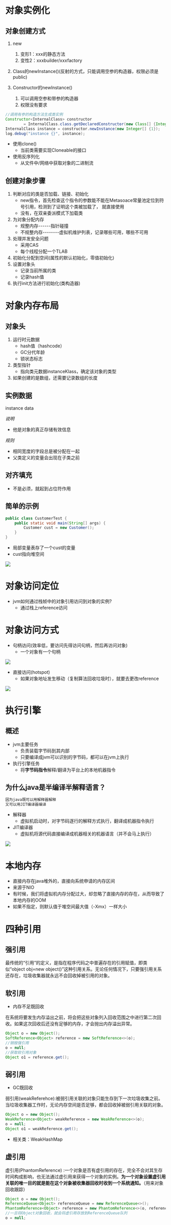 
# 对象实例化

## 对象创建方式

1. new 
   1. 变形1：xxx的静态方法
   2. 变性2：xxxbuilder/xxxfactory

2. Class的newInstance()(反射的方式，只能调用空参的构造器，权限必须是public)
3. Constructor的newInstance()
   1. 可以调用空参和带参的构造器
   2. 权限没有要求


```java
//调用有参的构造方法生成类实例
Constructor<InternalClass> constructor
        = InternalClass.class.getDeclaredConstructor(new Class[] {Integer.class});
InternalClass instance = constructor.newInstance(new Integer[] {1});
log.debug("instance {}", instance);
```

- 使用clone()
  - 当前类需要实现Cloneable的接口
- 使用反序列化
  - 从文件中/网络中获取对象的二进制流

## 创建对象步骤

1. 判断对应的类是否加载、链接、初始化
    - new指令，首先检查这个指令的参数能不能在Metasoace常量池定位到符号引用，检测到了证明这个类被加载了， 就直接使用
    - 没有，在双亲委派模式下加载类
2. 为对象分配内存
    - 规整内存------指针碰撞
    - 不规整内存--------虚拟机维护列表，记录哪些可用，哪些不可用
3. 处理并发安全问题
    - 采用CAS
    - 每个线程分配一个TLAB
4. 初始化分配到空间(属性的默认初始化，零值初始化)
5. 设置对象头
    - 记录当前所属的类
    - 记录hash值
6. 执行init方法进行初始化(类构造器<init>)


# 对象内存布局


## 对象头

1. 运行时元数据
    - hash值（hashcode）
    - GC分代年龄
    - 锁状态标志
2. 类型指针
    - 指向类元数据instanceKlass，确定该对象的类型
3. 如果创建的是数组，还需要记录数组的长度

## 实例数据
instance data

*说明*

- 他是对象的真正存储有效信息

*规则*

- 相同宽度的字段总是被分配在一起
- 父类定义的变量会出现在子类之前

## 对齐填充

- 不是必须，就起到占位符作用



## 简单的示例

```java
public class CustomerTest {
    public static void main(String[] args) {
        Customer cust = new Customer();
    }
}
```

- 局部变量表存了一个cust的变量
- cust指向堆空间

![](./image/20200719164542.png)


# 对象访问定位

- jvm如何通过栈帧中的对象引用访问到对象的实例?
  - 通过栈上reference访问

# 对象访问方式

- 句柄访问(效率低，要访问先得访问句柄，然后再访问对象) 
  - 一个对象有一个句柄

![](../..//image/java/jvm/20210513225422.png)

- 直接访问(hotspot)
  - 如果对象地址发生移动（复制算法回收垃圾时），就要去更改reference

![](../..//image/java/jvm/20210513230344.png)




# 执行引擎

## 概述

- jvm主要任务
  - 负责装载字节码到其内部
  - 只要编译成jvm可以识别的字节码，都可以在jvm上执行 
- 执行引擎任务
  - 将**字节码指令**解释/翻译为平台上的本地机器指令

## 为什么java是半编译半解释语言？

```tex
因为java既可以用解释器解释
又可以用JIT编译器编译
```

- 解释器
  - 虚拟机启动时，对字节码逐行的解释方式执行，翻译成机器指令执行
- JIT编译器
  - 虚拟机将源代码直接编译成机器相关的机器语言（并不会马上执行）

![](./image/20210514213755.png)



# 本地内存

- 直接内存在java堆外的，直接向系统申请的内存区间
- 来源于NIO
- 有时候，我们将虚拟机内存分配过大，却忽略了直接内存的存在，从而导致了本地内存的OOM
- 如果不指定，则默认值于堆空间最大值（-Xmx）一样大小


# 四种引用

## 强引用

最传统的“引用”的定义，是指在程序代码之中普遍存在的引用赋值，即类似“object obj=new object()”这种引用关系。无论任何情况下，只要强引用关系还存在，垃圾收集器就永远不会回收掉被引用的对象。

## 软引用

- 内存不足既回收

在系统将要发生内存溢出之前，将会把这些对象列入回收范围之中进行第二次回收。如果这次回收后还没有足够的内存，才会抛出内存溢出异常。

```java
Object o = new Object();
SoftReference<Object> reference = new SoftReference<>(o);
//销毁强引用
o = null;
//获取软引用对象
Object o1 = reference.get();
```

## 弱引用

- GC既回收

弱引用(weakReferehce):被弱引用关联的对象只能生存到下一次垃圾收集之前。当垃圾收集器工作时，无论内存空间是否足够，都会回收掉被弱引用关联的对象。

```java
Object o = new Object();
WeakReference<Object> weakReference = new WeakReference<>(o);
o = null;
Object o1 = weakReference.get();
```

- 相关类：WeakHashMap

## 虚引用

虚引用(PhantomReference) :一个对象是否有虚引用的存在，完全不会对其生存时间构成影响，也无法通过虚引用来获得一个对象的实例。**为一个对象设置虚引用关联的唯一目的就是能在这个对象被收集器回收时收到一个系统通知。**（用来对象回收跟踪）

```java
Object o = new Object();
ReferenceQueue<Object> referenceQueue = new ReferenceQueue<>();
PhantomReference<Object> reference = new PhantomReference<>(o, referenceQueue);
//一旦将Object对象回收，就会将虚引用存放到ReferenceQueue队列
o = null;
```




